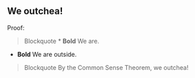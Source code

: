 ## We outchea!

Proof:
>Blockquote * __Bold__ We are.
* __Bold__ We are outside.

>Blockquote By the Common Sense Theorem, we outchea!
  
